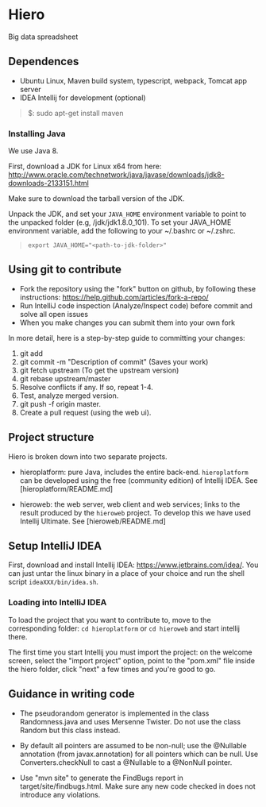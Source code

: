# Hiero
Big data spreadsheet

## Dependences

* Ubuntu Linux, Maven build system, typescript, webpack, Tomcat app server
* IDEA Intellij for development (optional)

> $: sudo apt-get install maven

### Installing Java

We use Java 8.

First, download a JDK for Linux x64 from here: http://www.oracle.com/technetwork/java/javase/downloads/jdk8-downloads-2133151.html

Make sure to download the tarball version of the JDK.

Unpack the JDK, and set your `JAVA_HOME` environment variable to point
to the unpacked folder (e.g, <fully qualified path
to>/jdk/jdk1.8.0_101). To set your JAVA_HOME environment variable, add
the following to your ~/.bashrc or ~/.zshrc.

> ```export JAVA_HOME="<path-to-jdk-folder>"```

## Using git to contribute

* Fork the repository using the "fork" button on github, by following these instructions:
https://help.github.com/articles/fork-a-repo/
* Run IntelliJ code inspection (Analyze/Inspect code) before commit and solve all open issues
* When you make changes you can submit them into your own fork

In more detail, here is a step-by-step guide to committing your changes:

1. git add <files that changed>
2. git commit -m "Description of commit" (Saves your work)
3. git fetch upstream (To get the upstream version)
4. git rebase upstream/master
5. Resolve conflicts if any. If so, repeat 1-4.
6. Test, analyze merged version.
7. git push -f origin master.
8. Create a pull request (using the web ui).

## Project structure

Hiero is broken down into two separate projects.

* hieroplatform: pure Java, includes the entire back-end.  `hieroplatform` can be
developed using the free (community edition) of Intellij IDEA.  See
[hieroplatform/README.md]

* hieroweb: the web server, web client and web services; links to the
result produced by the `hieroweb` project.  To develop this we have
used Intellij Ultimate.  See [hieroweb/README.md]

## Setup IntelliJ IDEA

First, download and install Intellij IDEA:
https://www.jetbrains.com/idea/.  You can just untar the linux binary
in a place of your choice and run the shell script
`ideaXXX/bin/idea.sh`.

### Loading into IntelliJ IDEA

To load the project that you want to contribute to, move to the
corresponding folder: `cd hieroplatform` or `cd hieroweb` and start
intellij there.

The first time you start Intellij you must import the project: on the
welcome screen, select the "import project" option, point to the
"pom.xml" file inside the hiero folder, click "next" a few times and
you're good to go.

## Guidance in writing code

* The pseudorandom generator is implemented in the class
Randomness.java and uses Mersenne Twister.  Do not use the class
Random but this class instead.

* By default all pointers are assumed to be non-null; use the
  @Nullable annotation (from javax.annotation) for all pointers which
  can be null.  Use Converters.checkNull to cast a @Nullable to a
  @NonNull pointer.
* Use "mvn site" to generate the FindBugs report in target/site/findbugs.html.
  Make sure any new code checked in does not introduce any violations.
